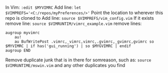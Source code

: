 In Vim: `:edit $MYVIMRC`
Add line: `let $VIMPREFS='<C:/repos/myPreferences/>'`
Point the location to wherever this repo is cloned to
Add line: `source $VIMPREFS/vim_config.vim`
If it exists remove line: `source $VIMRUNTIM/vimrc_example.vim`
remove lines:
```
augroup myvimrc
	au!
	au BufWritePost .vimrc,_vimrc,vimrc,.gvimrc,_gvimrc,gvimrc so $MYVIMRC | if has('gui_running') | so $MYGVIMRC | endif
augroup END
```
Remove duplicate junk that is in there for somreason, such as: `source $VIMRUNTIME/mswin.vim` and any other duplicates you find
